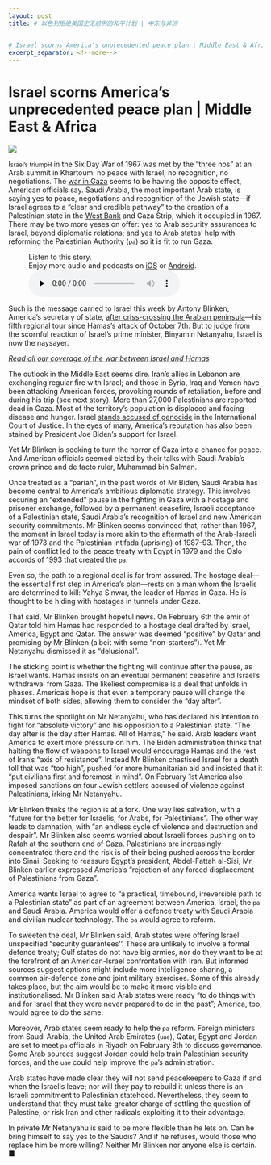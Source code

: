 ```yaml
---
layout: post
title: # 以色列拒绝美国史无前例的和平计划 | 中东与非洲


# Israel scorns America’s unprecedented peace plan | Middle East & Africa
excerpt_separator: <!--more-->
---
```



<!--more-->

# Israel scorns America’s unprecedented peace plan | Middle East & Africa

<img src="https://images.weserv.nl/?url=www.economist.com/img/b/1280/720/90/media-assets/image/20240210_MAP504.jpg" /><div></div><p><span>I</span><small>srael’s triumpH</small> in the Six Day War of 1967 was met by the “three nos” at an Arab summit in Khartoum: no peace with Israel, no recognition, no negotiations. The <a href="https://www.economist.com/israel-hamas">war in Gaza</a> seems to be having the opposite effect, American officials say. Saudi Arabia, the most important Arab state, is saying yes to peace, negotiations and recognition of the Jewish state—if Israel agrees to a “clear and credible pathway” to the creation of a Palestinian state in the <a href="https://www.economist.com/middle-east-and-africa/2023/12/07/israel-is-strangling-the-west-banks-economy">West Bank</a> and Gaza Strip, which it occupied in 1967. There may be two more yeses on offer: yes to Arab security assurances to Israel, beyond diplomatic relations; and yes to Arab states’ help with reforming the Palestinian Authority (<small>pa</small>) so it is fit to run Gaza.</p><div><figure><div><figcaption>Listen to this story.</figcaption> <span>Enjoy more audio and podcasts on<!-- --> <a href="https://www.economist.comhttps://economist-app.onelink.me/d2eC/bed1b25" id="audio-ios-cta" rel="noreferrer" target="_blank">iOS</a> <!-- -->or<!-- --> <a href="https://www.economist.comhttps://economist-app.onelink.me/d2eC/7f3c199" id="audio-android-cta" rel="noreferrer" target="_blank">Android</a>.</span></div><audio controls="" id="audio-player" preload="none" src="https://www.economist.com/media-assets/audio/038%20Middle%20East%20and%20Africa%20-%20Shuttle%20diplomacy-abc6cbba1873a61cdff07e7fb107515a.mp3" title="Israel scorns America’s unprecedented peace plan"><p>Your browser does not support the &lt;audio&gt; element.</p></audio><div><div></div></div></figure></div><p>Such is the message carried to Israel this week by Antony Blinken, America’s secretary of state, <a href="https://www.economist.com/middle-east-and-africa/2024/02/01/americas-shuttle-diplomacy-to-wind-down-the-war-in-gaza">after criss-crossing the Arabian peninsula</a>—his fifth regional tour since Hamas’s attack of October 7th. But to judge from the scornful reaction of Israel’s prime minister, Binyamin Netanyahu, Israel is now the naysayer.</p><aside><p><a href="https://www.economist.com/israel-hamas"><i>Read all our coverage of the war between Israel and Hamas</i></a></p></aside><p>The outlook in the Middle East seems dire. Iran’s allies in Lebanon are exchanging regular fire with Israel; and those in Syria, Iraq and Yemen have been attacking American forces, provoking rounds of retaliation, before and during his trip (see next story). More than 27,000 Palestinians are reported dead in Gaza. Most of the territory’s population is displaced and facing disease and hunger. Israel <a href="https://www.economist.com/leaders/2024/01/18/charging-israel-with-genocide-makes-a-mockery-of-the-icj">stands accused of genocide</a> in the International Court of Justice. In the eyes of many, America’s reputation has also been stained by President Joe Biden’s support for Israel.</p><div><div><div id="econ-1"></div></div></div><p>Yet Mr Blinken is seeking to turn the horror of Gaza into a chance for peace. And American officials seemed elated by their talks with Saudi Arabia’s crown prince and de facto ruler, Muhammad bin Salman.</p><p>Once treated as a “pariah”, in the past words of Mr Biden, Saudi Arabia has become central to America’s ambitious diplomatic strategy. This involves securing an “extended” pause in the fighting in Gaza with a hostage and prisoner exchange, followed by a permanent ceasefire, Israeli acceptance of a Palestinian state, Saudi Arabia’s recognition of Israel and new American security commitments. Mr Blinken seems convinced that, rather than 1967, the moment in Israel today is more akin to the aftermath of the Arab-Israeli war of 1973 and the Palestinian intifada (uprising) of 1987-93. Then, the pain of conflict led to the peace treaty with Egypt in 1979 and the Oslo accords of 1993 that created the <small>pa</small>.</p><p></p><p>Even so, the path to a regional deal is far from assured. The hostage deal—the essential first step in America’s plan—rests on a man whom the Israelis are determined to kill: Yahya Sinwar, the leader of Hamas in Gaza. He is thought to be hiding with hostages in tunnels under Gaza.</p><p>That said, Mr Blinken brought hopeful news. On February 6th the emir of Qatar told him Hamas had responded to a hostage deal drafted by Israel, America, Egypt and Qatar. The answer was deemed “positive” by Qatar and promising by Mr Blinken (albeit with some “non-starters”). Yet Mr Netanyahu dismissed it as “delusional”. </p><div><div><div id="econ-2"></div></div></div><p>The sticking point is whether the fighting will continue after the pause, as Israel wants. Hamas insists on an eventual permanent ceasefire and Israel’s withdrawal from Gaza. The likeliest compromise is a deal that unfolds in phases. America’s hope is that even a temporary pause will change the mindset of both sides, allowing them to consider the “day after”.</p><p>This turns the spotlight on Mr Netanyahu, who has declared his intention to fight for “absolute victory” and his opposition to a Palestinian state. “The day after is the day after Hamas. All of Hamas,” he said. Arab leaders want America to exert more pressure on him. The Biden administration thinks that halting the flow of weapons to Israel would encourage Hamas and the rest of Iran’s “axis of resistance”. Instead Mr Blinken chastised Israel for a death toll that was “too high”, pushed for more humanitarian aid and insisted that it “put civilians first and foremost in mind”. On February 1st America also imposed sanctions on four Jewish settlers accused of violence against Palestinians, irking Mr Netanyahu.</p><p>Mr Blinken thinks the region is at a fork. One way lies salvation, with a “future for the better for Israelis, for Arabs, for Palestinians”. The other way leads to damnation, with “an endless cycle of violence and destruction and despair”. Mr Blinken also seems worried about Israeli forces pushing on to Rafah at the southern end of Gaza. Palestinians are increasingly concentrated there and the risk is of their being pushed across the border into Sinai. Seeking to reassure Egypt’s president, Abdel-Fattah al-Sisi, Mr Blinken earlier expressed America’s “rejection of any forced displacement of Palestinians from Gaza”.</p><p>America wants Israel to agree to “a practical, timebound, irreversible path to a Palestinian state” as part of an agreement between America, Israel, the <small>pa</small> and Saudi Arabia. America would offer a defence treaty with Saudi Arabia and civilian nuclear technology. The <small>pa</small> would agree to reform.</p><p>To sweeten the deal, Mr Blinken said, Arab states were offering Israel unspecified “security guarantees’‘. These are unlikely to involve a formal defence treaty; Gulf states do not have big armies, nor do they want to be at the forefront of an American-Israel confrontation with Iran. But informed sources suggest options might include more intelligence-sharing, a common air-defence zone and joint military exercises. Some of this already takes place, but the aim would be to make it more visible and institutionalised. Mr Blinken said Arab states were ready “to do things with and for Israel that they were never prepared to do in the past”; America, too, would agree to do the same.</p><p>Moreover, Arab states seem ready to help the <small>pa</small> reform. Foreign ministers from Saudi Arabia, the United Arab Emirates (<small>uae</small>), Qatar, Egypt and Jordan are set to meet <small>pa</small> officials in Riyadh on February 8th to discuss governance. Some Arab sources suggest Jordan could help train Palestinian security forces, and the <small>uae</small> could help improve the <small>pa</small>’s administration.</p><p>Arab states have made clear they will not send peacekeepers to Gaza if and when the Israelis leave; nor will they pay to rebuild it unless there is an Israeli commitment to Palestinian statehood. Nevertheless, they seem to understand that they must take greater charge of settling the question of Palestine, or risk Iran and other radicals exploiting it to their advantage.</p><p>In private Mr Netanyahu is said to be more flexible than he lets on. Can he bring himself to say yes to the Saudis? And if he refuses, would those who replace him be more willing? Neither Mr Blinken nor anyone else is certain. <span>■</span></p>
